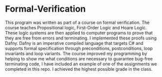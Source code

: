 # Formal-Verification

This program was written as part of a course on formal verification. The course teaches Propositional logic, First-Order Logic and Hoare Logic. These logic systems are then applied to computer programs to prove that they are free from errors and terminating. I implemented these proofs using Dafny. Dafny is an imperative compiled language that targets C# and supports formal specification through preconditions, postconditions, loop invariants and loop variants. The course improved my programming by helping to show me what conditions are necessary to guarantee bug-free terminating code, I have included an example of one of the assignments we completed in this repo. I achieved the highest possible grade in the class. 
